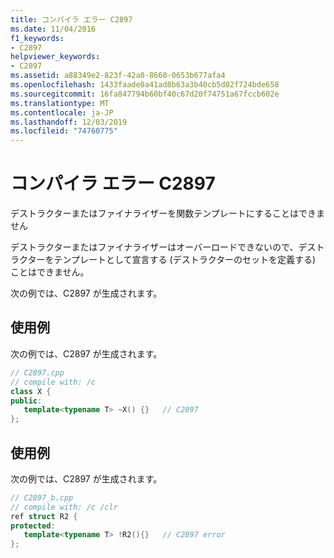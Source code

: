 ```yaml
---
title: コンパイラ エラー C2897
ms.date: 11/04/2016
f1_keywords:
- C2897
helpviewer_keywords:
- C2897
ms.assetid: a88349e2-823f-42a0-8660-0653b677afa4
ms.openlocfilehash: 1433faade0a41ad8b63a3b40cb5d02f724bde658
ms.sourcegitcommit: 16fa847794b60bf40c67d20f74751a67fccb602e
ms.translationtype: MT
ms.contentlocale: ja-JP
ms.lasthandoff: 12/03/2019
ms.locfileid: "74760775"
---
```

# <a name="compiler-error-c2897"></a>コンパイラ エラー C2897

デストラクターまたはファイナライザーを関数テンプレートにすることはできません

デストラクターまたはファイナライザーはオーバーロードできないので、デストラクターをテンプレートとして宣言する (デストラクターのセットを定義する) ことはできません。

次の例では、C2897 が生成されます。

## <a name="example"></a>使用例

次の例では、C2897 が生成されます。

```cpp
// C2897.cpp
// compile with: /c
class X {
public:
   template<typename T> ~X() {}   // C2897
};
```

## <a name="example"></a>使用例

次の例では、C2897 が生成されます。

```cpp
// C2897_b.cpp
// compile with: /c /clr
ref struct R2 {
protected:
   template<typename T> !R2(){}   // C2897 error
};
```
